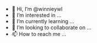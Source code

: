 - 👋 Hi, I’m @winnieywl
- 👀 I’m interested in ...
- 🌱 I’m currently learning ...
- 💞️ I’m looking to collaborate on ...
- 📫 How to reach me ...

<!---
winnieywl/winnieywl is a ✨ special ✨ repository because its `README.md` (this file) appears on your GitHub profile.
You can click the Preview link to take a look at your changes.
--->
